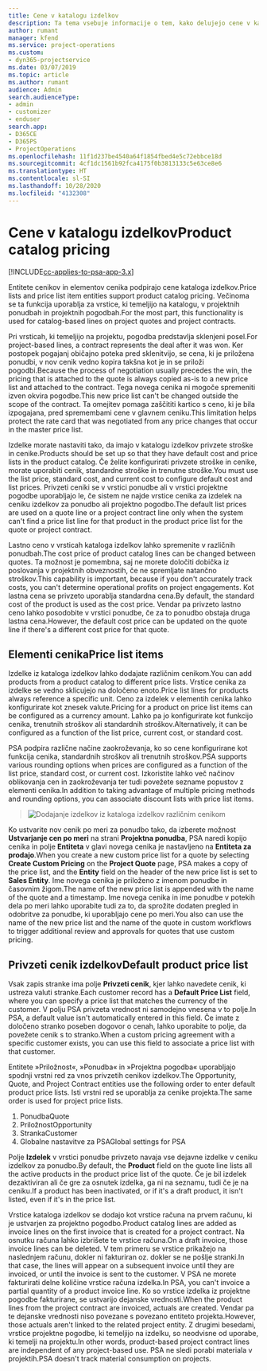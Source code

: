 ```yaml
---
title: Cene v katalogu izdelkov
description: Ta tema vsebuje informacije o tem, kako delujejo cene v katalogu izdelkov v aplikaciji Dynamics 365 Project Service Automation (PSA).
author: rumant
manager: kfend
ms.service: project-operations
ms.custom:
- dyn365-projectservice
ms.date: 03/07/2019
ms.topic: article
ms.author: rumant
audience: Admin
search.audienceType:
- admin
- customizer
- enduser
search.app:
- D365CE
- D365PS
- ProjectOperations
ms.openlocfilehash: 11f1d237be4540a64f1854fbed4e5c72ebbce18d
ms.sourcegitcommit: 4cf1dc1561b92fca4175f0b3813133c5e63ce8e6
ms.translationtype: HT
ms.contentlocale: sl-SI
ms.lasthandoff: 10/28/2020
ms.locfileid: "4132308"
---
```

# <a name="product-catalog-pricing"></a><span data-ttu-id="f266c-103">Cene v katalogu izdelkov</span><span class="sxs-lookup"><span data-stu-id="f266c-103">Product catalog pricing</span></span> 

[!INCLUDE[cc-applies-to-psa-app-3.x](../includes/cc-applies-to-psa-app-3x.md)]


<span data-ttu-id="f266c-104">Entitete cenikov in elementov cenika podpirajo cene kataloga izdelkov.</span><span class="sxs-lookup"><span data-stu-id="f266c-104">Price lists and price list item entities support product catalog pricing.</span></span> <span data-ttu-id="f266c-105">Večinoma se ta funkcija uporablja za vrstice, ki temeljijo na katalogu, v projektnih ponudbah in projektnih pogodbah.</span><span class="sxs-lookup"><span data-stu-id="f266c-105">For the most part, this functionality is used for catalog-based lines on project quotes and project contracts.</span></span>

<span data-ttu-id="f266c-106">Pri vrsticah, ki temeljijo na projektu, pogodba predstavlja sklenjeni posel.</span><span class="sxs-lookup"><span data-stu-id="f266c-106">For project-based lines, a contract represents the deal after it was won.</span></span> <span data-ttu-id="f266c-107">Ker postopek pogajanj običajno poteka pred sklenitvijo, se cena, ki je priložena ponudbi, v nov cenik vedno kopira takšna kot je in se priloži pogodbi.</span><span class="sxs-lookup"><span data-stu-id="f266c-107">Because the process of negotiation usually precedes the win, the pricing that is attached to the quote is always copied as-is to a new price list and attached to the contract.</span></span> <span data-ttu-id="f266c-108">Tega novega cenika ni mogoče spremeniti izven okvira pogodbe.</span><span class="sxs-lookup"><span data-stu-id="f266c-108">This new price list can't be changed outside the scope of the contract.</span></span> <span data-ttu-id="f266c-109">Ta omejitev pomaga zaščititi kartico s ceno, ki je bila izpogajana, pred spremembami cene v glavnem ceniku.</span><span class="sxs-lookup"><span data-stu-id="f266c-109">This limitation helps protect the rate card that was negotiated from any price changes that occur in the master price list.</span></span>

<span data-ttu-id="f266c-110">Izdelke morate nastaviti tako, da imajo v katalogu izdelkov privzete stroške in cenike.</span><span class="sxs-lookup"><span data-stu-id="f266c-110">Products should be set up so that they have default cost and price lists in the product catalog.</span></span> <span data-ttu-id="f266c-111">Če želite konfigurirati privzete stroške in cenike, morate uporabiti cenik, standardne stroške in trenutne stroške.</span><span class="sxs-lookup"><span data-stu-id="f266c-111">You must use the list price, standard cost, and current cost to configure default cost and list prices.</span></span> <span data-ttu-id="f266c-112">Privzeti ceniki se v vrstici ponudbe ali v vrstici projektne pogodbe uporabljajo le, če sistem ne najde vrstice cenika za izdelek na ceniku izdelkov za ponudbo ali projektno pogodbo.</span><span class="sxs-lookup"><span data-stu-id="f266c-112">The default list prices are used on a quote line or a project contract line only when the system can't find a price list line for that product in the product price list for the quote or project contract.</span></span>

<span data-ttu-id="f266c-113">Lastno ceno v vrsticah kataloga izdelkov lahko spremenite v različnih ponudbah.</span><span class="sxs-lookup"><span data-stu-id="f266c-113">The cost price of product catalog lines can be changed between quotes.</span></span> <span data-ttu-id="f266c-114">Ta možnost je pomembna, saj ne morete določiti dobička iz poslovanja v projektnih obveznostih, če ne spremljate natančno stroškov.</span><span class="sxs-lookup"><span data-stu-id="f266c-114">This capability is important, because if you don't accurately track costs, you can't determine operational profits on project engagements.</span></span> <span data-ttu-id="f266c-115">Kot lastna cena se privzeto uporablja standardna cena.</span><span class="sxs-lookup"><span data-stu-id="f266c-115">By default, the standard cost of the product is used as the cost price.</span></span> <span data-ttu-id="f266c-116">Vendar pa privzeto lastno ceno lahko posodobite v vrstici ponudbe, če za to ponudbo obstaja druga lastna cena.</span><span class="sxs-lookup"><span data-stu-id="f266c-116">However, the default cost price can be updated on the quote line if there's a different cost price for that quote.</span></span>

## <a name="price-list-items"></a><span data-ttu-id="f266c-117">Elementi cenika</span><span class="sxs-lookup"><span data-stu-id="f266c-117">Price list items</span></span>

<span data-ttu-id="f266c-118">Izdelke iz kataloga izdelkov lahko dodajate različnim cenikom.</span><span class="sxs-lookup"><span data-stu-id="f266c-118">You can add products from a product catalog to different price lists.</span></span> <span data-ttu-id="f266c-119">Vrstice cenika za izdelke se vedno sklicujejo na določeno enoto.</span><span class="sxs-lookup"><span data-stu-id="f266c-119">Price list lines for products always reference a specific unit.</span></span> <span data-ttu-id="f266c-120">Ceno za izdelek v elementih cenika lahko konfigurirate kot znesek valute.</span><span class="sxs-lookup"><span data-stu-id="f266c-120">Pricing for a product on price list items can be configured as a currency amount.</span></span> <span data-ttu-id="f266c-121">Lahko pa jo konfigurirate kot funkcijo cenika, trenutnih stroškov ali standardnih stroškov.</span><span class="sxs-lookup"><span data-stu-id="f266c-121">Alternatively, it can be configured as a function of the list price, current cost, or standard cost.</span></span>

<span data-ttu-id="f266c-122">PSA podpira različne načine zaokroževanja, ko so cene konfigurirane kot funkcija cenika, standardnih stroškov ali trenutnih stroškov.</span><span class="sxs-lookup"><span data-stu-id="f266c-122">PSA supports various rounding options when prices are configured as a function of the list price, standard cost, or current cost.</span></span> <span data-ttu-id="f266c-123">Izkoristite lahko več načinov oblikovanja cen in zaokroževanja ter tudi povežete sezname popustov z elementi cenika.</span><span class="sxs-lookup"><span data-stu-id="f266c-123">In addition to taking advantage of multiple pricing methods and rounding options, you can associate discount lists with price list items.</span></span> 

> ![Dodajanje izdelkov iz kataloga izdelkov različnim cenikom](media/basic-guide-16.png)

<span data-ttu-id="f266c-125">Ko ustvarite nov cenik po meri za ponudbo tako, da izberete možnost **Ustvarjanje cen po meri** na strani **Projektna ponudba**, PSA naredi kopijo cenika in polje **Entiteta** v glavi novega cenika je nastavljeno na **Entiteta za prodajo**.</span><span class="sxs-lookup"><span data-stu-id="f266c-125">When you create a new custom price list for a quote by selecting **Create Custom Pricing** on the **Project Quote** page, PSA makes a copy of the price list, and the **Entity** field on the header of the new price list is set to **Sales Entity**.</span></span> <span data-ttu-id="f266c-126">Ime novega cenika je priloženo z imenom ponudbe in časovnim žigom.</span><span class="sxs-lookup"><span data-stu-id="f266c-126">The name of the new price list is appended with the name of the quote and a timestamp.</span></span> <span data-ttu-id="f266c-127">Ime novega cenika in ime ponudbe v potekih dela po meri lahko uporabite tudi za to, da sprožite dodaten pregled in odobritve za ponudbe, ki uporabljajo cene po meri.</span><span class="sxs-lookup"><span data-stu-id="f266c-127">You also can use the name of the new price list and the name of the quote in custom workflows to trigger additional review and approvals for quotes that use custom pricing.</span></span>

 
## <a name="default-product-price-list"></a><span data-ttu-id="f266c-128">Privzeti cenik izdelkov</span><span class="sxs-lookup"><span data-stu-id="f266c-128">Default product price list</span></span>
<span data-ttu-id="f266c-129">Vsak zapis stranke ima polje **Privzeti cenik**, kjer lahko navedete cenik, ki ustreza valuti stranke.</span><span class="sxs-lookup"><span data-stu-id="f266c-129">Each customer record has a **Default Price List** field, where you can specify a price list that matches the currency of the customer.</span></span> <span data-ttu-id="f266c-130">V polju PSA privzeta vrednost ni samodejno vnesena v to polje.</span><span class="sxs-lookup"><span data-stu-id="f266c-130">In PSA, a default value isn't automatically entered in this field.</span></span> <span data-ttu-id="f266c-131">Če imate z določeno stranko poseben dogovor o cenah, lahko uporabite to polje, da povežete cenik s to stranko.</span><span class="sxs-lookup"><span data-stu-id="f266c-131">When a custom pricing agreement with a specific customer exists, you can use this field to associate a price list with that customer.</span></span>

<span data-ttu-id="f266c-132">Entitete »Priložnost«, »Ponudba« in »Projektna pogodba« uporabljajo spodnji vrstni red za vnos privzetih cenikov izdelkov.</span><span class="sxs-lookup"><span data-stu-id="f266c-132">The Opportunity, Quote, and Project Contract entities use the following order to enter default product price lists.</span></span> <span data-ttu-id="f266c-133">Isti vrstni red se uporablja za cenike projekta.</span><span class="sxs-lookup"><span data-stu-id="f266c-133">The same order is used for project price lists.</span></span>

1.  <span data-ttu-id="f266c-134">Ponudba</span><span class="sxs-lookup"><span data-stu-id="f266c-134">Quote</span></span>
2.  <span data-ttu-id="f266c-135">Priložnost</span><span class="sxs-lookup"><span data-stu-id="f266c-135">Opportunity</span></span>
3.  <span data-ttu-id="f266c-136">Stranka</span><span class="sxs-lookup"><span data-stu-id="f266c-136">Customer</span></span>
4.  <span data-ttu-id="f266c-137">Globalne nastavitve za PSA</span><span class="sxs-lookup"><span data-stu-id="f266c-137">Global settings for PSA</span></span>

<span data-ttu-id="f266c-138">Polje **Izdelek** v vrstici ponudbe privzeto navaja vse dejavne izdelke v ceniku izdelkov za ponudbo.</span><span class="sxs-lookup"><span data-stu-id="f266c-138">By default, the **Product** field on the quote line lists all the active products in the product price list of the quote.</span></span> <span data-ttu-id="f266c-139">Če je bil izdelek dezaktiviran ali če gre za osnutek izdelka, ga ni na seznamu, tudi če je na ceniku.</span><span class="sxs-lookup"><span data-stu-id="f266c-139">If a product has been inactivated, or if it's a draft product, it isn't listed, even if it's in the price list.</span></span> 

<span data-ttu-id="f266c-140">Vrstice kataloga izdelkov se dodajo kot vrstice računa na prvem računu, ki je ustvarjen za projektno pogodbo.</span><span class="sxs-lookup"><span data-stu-id="f266c-140">Product catalog lines are added as invoice lines on the first invoice that is created for a project contract.</span></span> <span data-ttu-id="f266c-141">Na osnutku računa lahko izbrišete te vrstice računa.</span><span class="sxs-lookup"><span data-stu-id="f266c-141">On a draft invoice, those invoice lines can be deleted.</span></span> <span data-ttu-id="f266c-142">V tem primeru se vrstice prikažejo na naslednjem računu, dokler ni fakturiran oz. dokler se ne pošlje stranki.</span><span class="sxs-lookup"><span data-stu-id="f266c-142">In that case, the lines will appear on a subsequent invoice until they are invoiced, or until the invoice is sent to the customer.</span></span> <span data-ttu-id="f266c-143">V PSA ne morete fakturirati delne količine vrstice računa izdelka.</span><span class="sxs-lookup"><span data-stu-id="f266c-143">In PSA, you can't invoice a partial quantity of a product invoice line.</span></span> <span data-ttu-id="f266c-144">Ko so vrstice izdelka iz projektne pogodbe fakturirane, se ustvarijo dejanske vrednosti.</span><span class="sxs-lookup"><span data-stu-id="f266c-144">When the product lines from the project contract are invoiced, actuals are created.</span></span> <span data-ttu-id="f266c-145">Vendar pa te dejanske vrednosti niso povezane s povezano entiteto projekta.</span><span class="sxs-lookup"><span data-stu-id="f266c-145">However, those actuals aren't linked to the related project entity.</span></span> <span data-ttu-id="f266c-146">Z drugimi besedami, vrstice projektne pogodbe, ki temeljijo na izdelku, so neodvisne od uporabe, ki temelji na projektu.</span><span class="sxs-lookup"><span data-stu-id="f266c-146">In other words, product-based project contract lines are independent of any project-based use.</span></span> <span data-ttu-id="f266c-147">PSA ne sledi porabi materiala v projektih.</span><span class="sxs-lookup"><span data-stu-id="f266c-147">PSA doesn't track material consumption on projects.</span></span>

